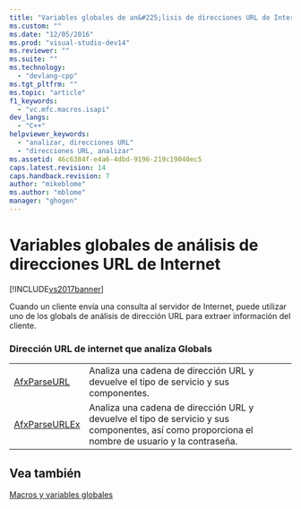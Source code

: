 ```yaml
---
title: "Variables globales de an&#225;lisis de direcciones URL de Internet | Microsoft Docs"
ms.custom: ""
ms.date: "12/05/2016"
ms.prod: "visual-studio-dev14"
ms.reviewer: ""
ms.suite: ""
ms.technology: 
  - "devlang-cpp"
ms.tgt_pltfrm: ""
ms.topic: "article"
f1_keywords: 
  - "vc.mfc.macros.isapi"
dev_langs: 
  - "C++"
helpviewer_keywords: 
  - "analizar, direcciones URL"
  - "direcciones URL, analizar"
ms.assetid: 46c6384f-e4a6-4dbd-9196-219c19040ec5
caps.latest.revision: 14
caps.handback.revision: 7
author: "mikeblome"
ms.author: "mblome"
manager: "ghogen"
---
```

# Variables globales de an&#225;lisis de direcciones URL de Internet
[!INCLUDE[vs2017banner](../../assembler/inline/includes/vs2017banner.md)]

Cuando un cliente envía una consulta al servidor de Internet, puede utilizar uno de los globals de análisis de dirección URL para extraer información del cliente.  
  
### Dirección URL de internet que analiza Globals  
  
|||  
|-|-|  
|[AfxParseURL](../Topic/AfxParseURL.md)|Analiza una cadena de dirección URL y devuelve el tipo de servicio y sus componentes.|  
|[AfxParseURLEx](../Topic/AfxParseURLEx.md)|Analiza una cadena de dirección URL y devuelve el tipo de servicio y sus componentes, así como proporciona el nombre de usuario y la contraseña.|  
  
## Vea también  
 [Macros y variables globales](../../mfc/reference/mfc-macros-and-globals.md)